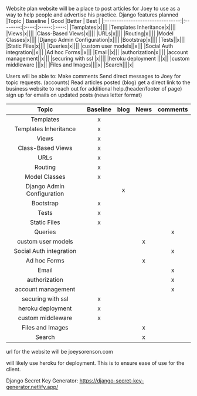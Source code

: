 Website plan 
website will be a place to post articles for Joey to use as a way to help people and advertise his practice. 
Django features planned
|Topic                             | Baseline | Good |Better | Best |
|:--------------------------------:|:--------:|:----:|:-----:|:----:|
|Templates|x||||
|Templates Inheritance|x||||
|Views|x||||
|Class-Based Views|x||||
|URLs|x||||
|Routing|x||||
|Model Classes|x||||
|Django Admin Configuration|x||||
|Bootstrap|x||||
|Tests||x|||
|Static Files|x||||
|Queries|x||||
|custom user models||x|||
|Social Auth integration||x|||
|Ad hoc Forms||x|||
|Email||x|||
|authorization|x||||
|account management||x|||
|securing with ssl |x||||
|heroku deployment |||x||
|custom middleware |||x||
|Files and Images||||x|
|Search||||x|

Users will be able to: 
    Make comments 
    Send direct messages to Joey for topic requests. (accounts) 
    Read articles posted (blog)
    get a direct link to the business website to reach out for additional help.(header/footer of page)
    sign up for emails on updated posts (news letter format)

|Topic                             | Baseline | blog |News | comments |
|:--------------------------------:|:--------:|:----:|:-----:|:----:|
|Templates|x||||
|Templates Inheritance|x||||
|Views|x||||
|Class-Based Views|x||||
|URLs|x||||
|Routing|x||||
|Model Classes|x||||
|Django Admin Configuration||x|||
|Bootstrap|x||||
|Tests|x||||
|Static Files|x||||
|Queries||||x|
|custom user models|||x||
|Social Auth integration||||x|
|Ad hoc Forms|||x||
|Email||||x|
|authorization||||x|
|account management||||x|
|securing with ssl |x||||
|heroku deployment |x||||
|custom middleware |x||||
|Files and Images|||x||
|Search|||x||


url for the website will be joeysorenson.com

will likely use heroku for deployment.  This is to ensure ease of use for the client. 


Django Secret Key Generator: https://django-secret-key-generator.netlify.app/
